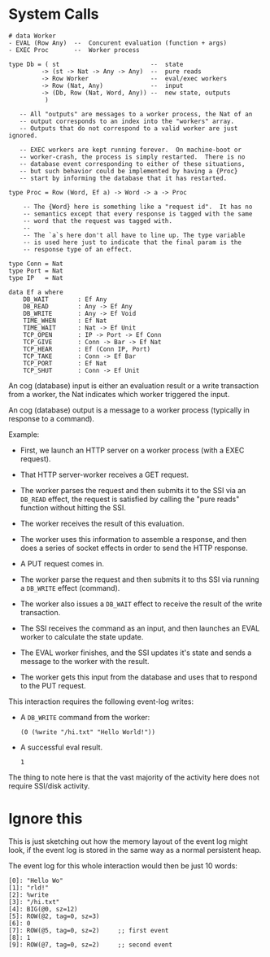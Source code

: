 System Calls
============

    # data Worker
    - EVAL (Row Any)  --  Concurent evaluation (function + args)
    - EXEC Proc       --  Worker process

    type Db = ( st                         --  state
             -> (st -> Nat -> Any -> Any)  --  pure reads
             -> Row Worker                 --  eval/exec workers
             -> Row (Nat, Any)             --  input
             -> (Db, Row (Nat, Word, Any)) --  new state, outputs
              )

       -- All "outputs" are messages to a worker process, the Nat of an
       -- output corresponds to an index into the "workers" array.
       -- Outputs that do not correspond to a valid worker are just ignored.

       -- EXEC workers are kept running forever.  On machine-boot or
       -- worker-crash, the process is simply restarted.  There is no
       -- database event corresponding to either of these situations,
       -- but such behavior could be implemented by having a {Proc}
       -- start by informing the database that it has restarted.

    type Proc = Row (Word, Ef a) -> Word -> a -> Proc

        -- The {Word} here is something like a "request id".  It has no
        -- semantics except that every response is tagged with the same
        -- word that the request was tagged with.
        --
        -- The `a`s here don't all have to line up. The type variable
        -- is used here just to indicate that the final param is the
        -- response type of an effect.

    type Conn = Nat
    type Port = Nat
    type IP   = Nat

    data Ef a where
        DB_WAIT        : Ef Any
        DB_READ        : Any -> Ef Any
        DB_WRITE       : Any -> Ef Void
        TIME_WHEN      : Ef Nat
        TIME_WAIT      : Nat -> Ef Unit
        TCP_OPEN       : IP -> Port -> Ef Conn
        TCP_GIVE       : Conn -> Bar -> Ef Nat
        TCP_HEAR       : Ef (Conn IP, Port)
        TCP_TAKE       : Conn -> Ef Bar
        TCP_PORT       : Ef Nat
        TCP_SHUT       : Conn -> Ef Unit



An cog (database) input is either an evaluation result or a write
transaction from a worker, the Nat indicates which worker triggered
the input.

An cog (database) output is a message to a worker process (typically in
response to a command).

Example:

-   First, we launch an HTTP server on a worker process (with a EXEC
    request).

-   That HTTP server-worker receives a GET request.

-   The worker parses the request and then submits it to the SSI via an
    `DB_READ` effect, the request is satisfied by calling the "pure reads"
    function without hitting the SSI.

-   The worker receives the result of this evaluation.

-   The worker uses this information to assemble a response, and then
    does a series of socket effects in order to send the HTTP response.

-   A PUT request comes in.

-   The worker parse the request and then submits it to ths SSI via
    running a `DB_WRITE` effect (command).

-   The worker also issues a `DB_WAIT` effect to receive the result of
    the write transaction.

-   The SSI receives the command as an input, and then launches an EVAL
    worker to calculate the state update.

-   The EVAL worker finishes, and the SSI updates it's state and sends
    a message to the worker with the result.

-   The worker gets this input from the database and uses that to respond
    to the PUT request.

This interaction requires the following event-log writes:

-   A `DB_WRITE` command from the worker:

        (0 (%write "/hi.txt" "Hello World!"))

-   A successful eval result.

        1

The thing to note here is that the vast majority of the activity here
does not require SSI/disk activity.

Ignore this
===========

This is just sketching out how the memory layout of the event log might
look, if the event log is stored in the same way as a normal persistent
heap.

The event log for this whole interaction would then be just 10 words:

    [0]: "Hello Wo"
    [1]: "rld!"
    [2]: %write
    [3]: "/hi.txt"
    [4]: BIG(@0, sz=12)
    [5]: ROW(@2, tag=0, sz=3)
    [6]: 0
    [7]: ROW(@5, tag=0, sz=2)     ;; first event
    [8]: 1
    [9]: ROW(@7, tag=0, sz=2)     ;; second event
